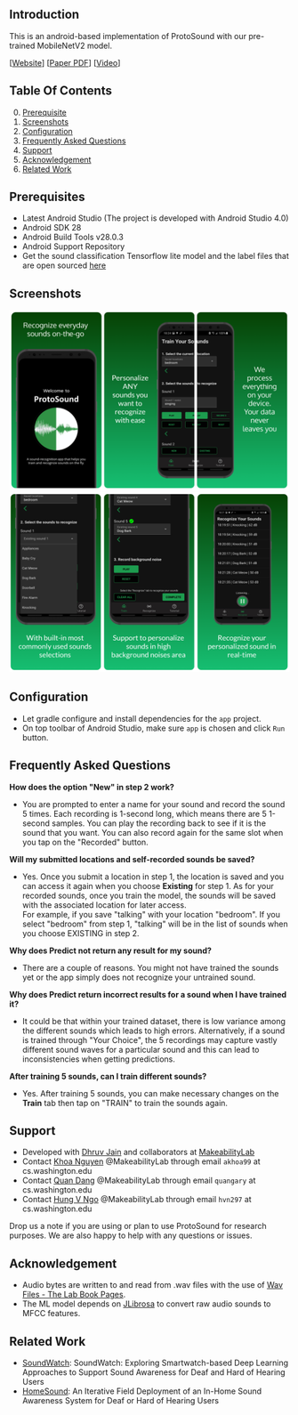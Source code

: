 Introduction
------------  

This is an android-based implementation of ProtoSound with our pre-trained MobileNetV2 model.

[[Website](https://makeabilitylab.cs.washington.edu/project/protosound/)] 
[[Paper PDF](https://homes.cs.washington.edu/~djain/img/portfolio/Jain_ProtoSound_CHI2022.pdf)] 
[[Video](https://homes.cs.washington.edu/~djain/img/portfolio/protosound-video.mp4)] 
## Table Of Contents

0. [Prerequisite](#prerequisites)
1. [Screenshots](#screenshots)
2. [Configuration](#configuration)
3. [Frequently Asked Questions](#frequently-asked-questions)
4. [Support](#support)
5. [Acknowledgement](#acknowledgement)
6. [Related Work](#related-work)

## Prerequisites ##  

- Latest Android Studio (The project is developed with Android Studio 4.0)
- Android SDK 28
- Android Build Tools v28.0.3
- Android Support Repository
- Get the sound classification Tensorflow lite model and the label files that are open sourced [here](https://www.dropbox.com/sh/wngu1kuufwdk8nr/AAC1rm5QR-amL_HBzTOgsZnca?dl=0)

## Screenshots ##  

![ProtoSound system mockup](images/mockup1.png "Title")
![ProtoSound system mockup 2](images/mockup2.png "Title")


## Configuration ##  


- Let gradle configure and install dependencies for the `app` project.
- On top toolbar of Android Studio, make sure `app` is chosen and click `Run` button.

## Frequently Asked Questions ##

<b>How does the option "New" in step 2 work?</b>
- You are prompted to enter a name for your sound and record the sound 5 times. Each recording is 1-second long, which means there are 5 1-second samples. You can play the recording back to see if it is the sound that you want. You can also record again for the same slot when you tap on the "Recorded" button.

<b>Will my submitted locations and self-recorded sounds be saved?</b>
- Yes. Once you submit a location in step 1, the location is saved and you can access it again when you choose <b>Existing</b> for step 1. As for your recorded sounds, once you train the model, the sounds will be saved with the associated location for later access.  
  For example, if you save "talking" with your location "bedroom". If you select "bedroom" from step 1, "talking" will be in the list of sounds when you choose EXISTING in step 2.


<b>Why does Predict not return any result for my sound?</b>
- There are a couple of reasons. You might not have trained the sounds yet or the app simply does not recognize your untrained sound.

<b>Why does Predict return incorrect results for a sound when I have trained it?</b>
- It could be that within your trained dataset, there is low variance among the different sounds which leads to high errors. Alternatively, if a sound is trained through "Your Choice", the 5 recordings may capture vastly different sound waves for a particular sound and this can lead to inconsistencies when getting predictions.


<b>After training 5 sounds, can I train different sounds?</b>
- Yes. After training 5 sounds, you can make necessary changes on the <b>Train</b> tab then tap on "TRAIN" to train the sounds again.

## Support ##  

- Developed with [Dhruv Jain](https://homes.cs.washington.edu/~djain/) and collaborators at [MakeabilityLab](https://makeabilitylab.cs.washington.edu/)
- Contact [Khoa Nguyen](https://www.linkedin.com/in/akka/) @MakeabilityLab through email `akhoa99` at cs.washington.edu
- Contact [Quan Dang](https://www.linkedin.com/in/quangary/) @MakeabilityLab through email `quangary` at cs.washington.edu
- Contact [Hung V Ngo](https://www.hungvngo.com) @MakeabilityLab through email `hvn297` at cs.washington.edu

Drop us a note if you are using or plan to use ProtoSound for research purposes. We are also happy to help with any questions or issues.

## Acknowledgement ##  

- Audio bytes are written to and read from .wav files with the use of [Wav Files - The Lab Book Pages](http://www.labbookpages.co.uk/audio/wavFiles.html).
- The ML model depends on [JLibrosa](https://github.com/Subtitle-Synchronizer/jlibrosa) to convert raw audio sounds to MFCC features.

## Related Work ##  

- [SoundWatch](https://makeabilitylab.cs.washington.edu/project/soundwatch/): SoundWatch: Exploring Smartwatch-based Deep Learning Approaches to Support Sound Awareness for Deaf and Hard of Hearing Users
- [HomeSound](https://makeabilitylab.cs.washington.edu/project/smarthomedhh/): An Iterative Field Deployment of an In-Home Sound Awareness System for Deaf or Hard of Hearing Users  

